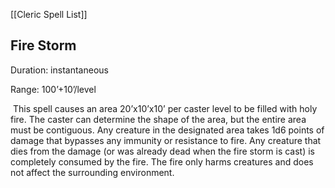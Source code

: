 [[Cleric Spell List]]

## Fire Storm                                  

Duration: instantaneous

Range: 100’+10’/level

 This spell causes an area 20’x10’x10’ per caster level to be filled with holy fire. The caster can determine the shape of the area, but the entire area must be contiguous. Any creature in the designated area takes 1d6 points of damage that bypasses any immunity or resistance to fire. Any creature that dies from the damage (or was already dead when the fire storm is cast) is completely consumed by the fire. The fire only harms creatures and does not affect the surrounding environment.